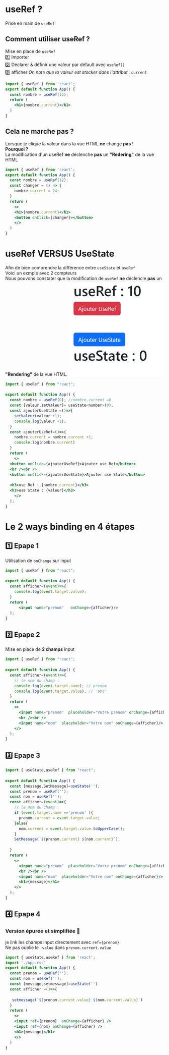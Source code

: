 # useRef ?
Prise en main de <code>useRef</code> 
## Comment utiliser useRef ?
Mise en place de <code>useRef</code>   
:one: Importer  
:two: Déclarer  & définir une valeur par défault avec <code>useRef()</code>  
:three: afficher _On note que la valeur est stocker dans l'attribut_ <code>.current</code>  
  
```jsx
import { useRef } from 'react';
export default function App() {
  const nombre = useRef(12);
  return (
    <h1>{nombre.current}</h1>
  )
}
```
## Cela ne marche pas ?
Lorsque je clique la valeur dans la vue HTML **ne** change **pas** !    
**Pourquoi ?**  
La modification d'un useRef **ne** déclenche **pas** un **"Redering"** de la vue HTML   

```jsx
import { useRef } from 'react';
export default function App() {
  const nombre = useRef(12);
  const changer = () => {
    nombre.current = 24;
  }
  return (
    <>
    <h1>{nombre.current}</h1>
    <button onClick={changer}></button>
    </>
  )
}
```

# useRef VERSUS UseState
Afin de bien comprendre la différence entre <code>useState</code> et <code>useRef</code>    
Voici un exmple avec 2 compteurs    
Nous pouvons constater que la modification de <code>useRef</code> **ne** déclencle **pas** un **"Rendering"** de la vue HTML.
<img src="../img/05/versus.png" width="300">
```jsx
import { useRef } from "react";

export default function App() {
  const nombre = useRef(0); //nombre.current =0
  const [valeur,setValeur]= useState<number>(0);
  const ajouterUseState =()=>{
    setValeur(valeur +1);
    console.log(valeur +1);
  }
  const ajouterUseRef=()=>{
    nombre.current = nombre.current +1;
    console.log(nombre.current)
  }
  return (
    <>
  <button onClick={ajouterUseRef}>Ajouter use Ref</button>
  <br /><br />
  <button onClick={ajouterUseState}>Ajouter use State</button>

  <h3>use Ref : {nombre.current}</h3>
  <h3>use State : {valeur}</h3>
    </>
  );
}
```

# Le 2 ways binding en 4 étapes 
## :one: Epape 1
Utilisation de <code>onChange</code> sur input
```jsx
import { useRef } from "react";

export default function App() {
  const afficher=(event)=>{
    console.log(event.target.value); 
  }
  return (
      <input name="prenom"   onChange={afficher}/>
  );
}
```
## :two: Epape 2
Mise en place de **2 champs** input  
```jsx
import { useRef } from "react";

export default function App() {
  const afficher=(event)=>{
    // le nom du champ :
    console.log(event.target.name); // prenom
    console.log(event.target.value); // 'abc'
  }
  return (
    <>
      <input name="prenom"  placeholder="Votre prénom" onChange={afficher}/>
      <br /><br />
      <input name="nom"  placeholder="Votre nom" onChange={afficher}/>
    </>
  );
}
```

## :three: Epape 3
```jsx
import { useState,useRef } from "react";

export default function App() {
  const [message,SetMessage]=useState('');
  const prenom = useRef('');
  const nom = useRef('');
  const afficher=(event)=>{
    // le nom du champ :
    if (event.target.name =='prenom' ){
      prenom.current = event.target.value;
    }else{
      nom.current = event.target.value.toUpperCase();
    }
    SetMessage(`${prenom.current} ${nom.current}`);

  }
  return (
    <>
      <input name="prenom"  placeholder="Votre prénom" onChange={afficher}/>
      <br /><br />
      <input name="nom"  placeholder="Votre nom" onChange={afficher}/>
      <h1>{message}</h1>
    </>
  );
}

```

##  :four: Epape 4
### Version épurée et simplifiée :rocket:
je link les champs input directement avec <code>ref={prenom}</code>  
Ne pas oublie le <code>.value</code> dans  <code>prenom.current.value</code>  
```jsx
import { useState,useRef } from 'react';
import './App.css'
export default function App() {
  const prenom = useRef('');
  const nom = useRef('');
  const [message,setmessage]=useState('') 
  const afficher =()=>{

   setmessage(`${prenom.current.value} ${nom.current.value}`)
  }
  return (
    <>
    <input ref={prenom}  onChange={afficher} />
    <input ref={nom} onChange={afficher} />
    <h1>{message}</h1>
    </>
  )
}

```